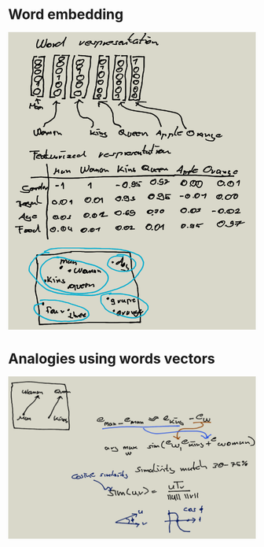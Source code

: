 # Word embedding

![word_embedding](images/word_embedding.png)

# Analogies using words vectors 

![aw](images/aw.png)